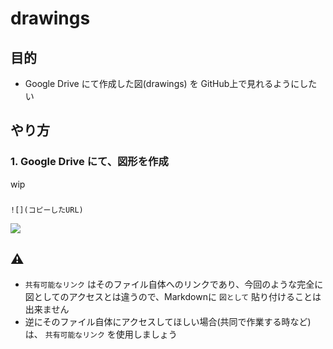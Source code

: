 # drawings

## 目的

+ Google Drive にて作成した図(drawings) を GitHub上で見れるようにしたい

## やり方

### 1. Google Drive にて、図形を作成

wip


### 




```
![](コピーしたURL)
```

![](https://docs.google.com/drawings/d/e/2PACX-1vTVlxu8AkysmuMcEc1p7jikU_QLwesyOITyiU5-n5XYIqmhQir4RzfmKkvIK14Mi17xZeMdrhgbi75h/pub?w=960&h=720)


## :warning: 

+ `共有可能なリンク` はそのファイル自体へのリンクであり、今回のような完全に図としてのアクセスとは違うので、Markdownに `図として` 貼り付けることは出来ません
+ 逆にそのファイル自体にアクセスしてほしい場合(共同で作業する時など)は、 `共有可能なリンク` を使用しましょう
